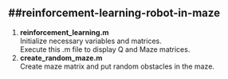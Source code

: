 ##reinforcement-learning-robot-in-maze
------------------------------------------------------------

1. **reinforcement_learning.m**  
     Initialize necessary variables and matrices.   
     Execute this .m file to display Q and Maze matrices.
2. **create_random_maze.m**    
     Create maze matrix and put random obstacles in the maze.
     	
